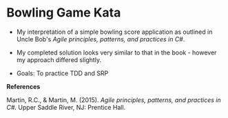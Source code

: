 # Bowling Game Kata

  * My interpretation of a simple bowling score application as outlined in
  Uncle Bob's *Agile principles, patterns, and practices in C#*.
  * My completed solution looks very similar to that in the book - however my
  approach differed slightly.

  * Goals: To practice TDD and SRP

**References**

Martin, R.C., & Martin, M. (2015). *Agile principles, patterns, and practices in C#.*
 Upper Saddle River, NJ: Prentice Hall.